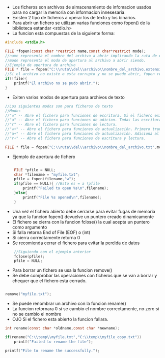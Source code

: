 - Los ficheros son archivos de almacenamiento de infomacion usados para no cargar 
  la memoria con informacion innesesaria.
- Existen 2 tipo de ficheros a operar los de texto y los binarios.
- Para abrir un fichero se utilizan varias funciones como fopen() de la biblioteca estandar <stdio.h>
- La funcion esta compuestas de la siguiente forma:

```c
#include <stdio.h>

FILE *fopen(const char *restrict name,const char*restrict mode);
//name representa el nombre del archivo a abrir implicando la ruta de este 
//mode representa el modo de apertura al archivo a abrir siendo.
//Ejemplo de apertura de archivo
FILE * file = fopen("C:\\ruta\\del\\archivo\\nombre_del_archivo.extension","r");
//Si el archivo no existe o esta corrupto y no se puede abrir, fopen retornara NULL, siendo nesesario verificar si se abrio este.
if(!file){
    printf("El archivo no se pudo abrir.");
}


``` 

- Exiten varios modos de apertura para archivos de texto 
```c
//Los siguientes modos son para ficheros de texto
//Modos
//"w" -- Abre el fichero para funciones de escritura. Si el fichero existe, borra el contenido del mismo.
//"a" -- Abre el fichero para funciones de adicion. Todas las escrituras se hacen al final del fichero.
//"r" -- Abre el fichero para funciones de lectura.
//"w+" -- Abre el fichero para funciones de actualización. Primero trunca la longitud del fichero a 0. Si el fichero existe, crea uno sino existe. 
//"a+" -- Abre el fichero para funciones de actualización. Adiciona al final del fichero si el fichero existe, crea uno sino existe. 
//"r+" -- Abre el fichero para funciones de escritura y lectura.

FILE * file = fopen("C:\\ruta\\del\\archivo\\nombre_del_archivo.txt",modo);

```

- Ejemplo de apertura de fichero
```c

    FILE *pfile = NULL;
    char *filename = "myfile.txt";
    pfile = fopen(filename,"w");
    if(pfile == NULL){ //Esto es = a !pfile
        printf("Failed to open %s\n",filename);
    }else{
        printf("File %s opened\n",filename);
    }
```

- Una vez el fichero abierto debe cerrarse para evitar fugas de memoria ya que la funcion fopen() devuelve un puntero creado dinamicamente
- El fichero se cierra con la funcion fclose() la cual acepta un puntero como argumento
- Si falla retorna End of File (EOF) o (int)
- Si cierra correctamente retorna 0
- Se recomienda cerrar el fichero para evitar la perdida de datos
```c
    //Siguiendo con el ejemplo anterior 
    fclose(pfile);
    pfile = NULL;

```

- Para borrar un fichero se usa la funcion remove()
- Se debe comprobar las operaciones con ficheros que se van a borrar y chequer que el fichero esta cerrado.
```c

remove("myfile.txt");

```


- Se puede renombrar un archivo con la funcion rename()
- La funcion retornara 0 si se cambio el nombre correctamente, no zero si no se cambio el nombre
- OJO Si el fichero esta abierto la funcion fallara.

```c
int rename(const char *oldname,const char *newname);

if(rename("C:\\temp\\myfile.txt","C:\\temp\\myfile_copy.txt"))
    printf("Failed to rename the file");

printf("File to rename the successfully.");
```


